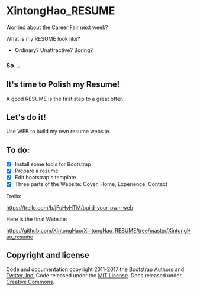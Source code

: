 # XintongHao_RESUME

Worried about the Career Fair next week?

What is my RESUME look like?

- Ordinary?  Unattractive?  Boring?

### So...

## It's time to Polish my Resume!

A good RESUME is the first step to a great offer.

## Let's do it!

Use WEB to build my own resume website.

## To do:

- [x] Install some tools for Bootstrap
- [x] Prepare a resume
- [x] Edit bootstrap's template
- [x] Three parts of the Website: Cover, Home, Experience, Contact

Trello:
 
https://trello.com/b/jFuHyHTM/build-your-own-web

Here is the final Website:

https://github.com/XintongHao/XintongHao_RESUME/tree/master/XintongHao_resume



## Copyright and license

Code and documentation copyright 2011-2017 the [Bootstrap Authors](https://github.com/twbs/bootstrap/graphs/contributors) and [Twitter, Inc.](https://twitter.com) Code released under the [MIT License](https://github.com/twbs/bootstrap/blob/master/LICENSE). Docs released under [Creative Commons](https://github.com/twbs/bootstrap/blob/master/docs/LICENSE).
